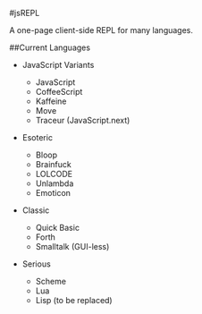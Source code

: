 #jsREPL

A one-page client-side REPL for many languages.

##Current Languages

* JavaScript Variants
  * JavaScript
  * CoffeeScript
  * Kaffeine
  * Move
  * Traceur (JavaScript.next)

* Esoteric
  * Bloop
  * Brainfuck
  * LOLCODE
  * Unlambda
  * Emoticon

* Classic
  * Quick Basic
  * Forth
  * Smalltalk (GUI-less)

* Serious
  * Scheme
  * Lua
  * Lisp (to be replaced)
